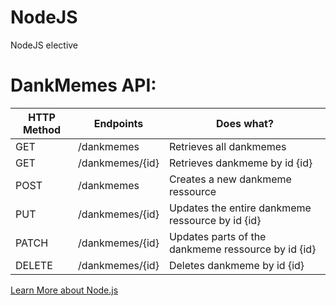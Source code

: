 # NodeJS
NodeJS elective



# DankMemes API:
HTTP Method | Endpoints | Does what?
------------|-----------|-----------
GET | /dankmemes | Retrieves all dankmemes
GET | /dankmemes/{id} | Retrieves dankmeme by id {id}
POST | /dankmemes | Creates a new dankmeme ressource
PUT | /dankmemes/{id} | Updates the entire dankmeme ressource by id {id}
PATCH | /dankmemes/{id} | Updates parts of the dankmeme ressource by id {id}
DELETE | /dankmemes/{id} | Deletes dankmeme by id {id}


[Learn More about Node.js](https://nodejs.org/en/)
